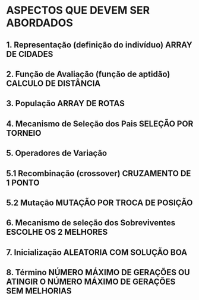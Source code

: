 # ASPECTOS QUE DEVEM SER ABORDADOS

## 1. Representação (definição do indivíduo) ARRAY DE CIDADES

## 2. Função de Avaliação (função de aptidão) CALCULO DE DISTÂNCIA

## 3. População ARRAY DE ROTAS

## 4. Mecanismo de Seleção dos Pais SELEÇÃO POR TORNEIO

## 5. Operadores de Variação

## 5.1 Recombinação (crossover) CRUZAMENTO DE 1 PONTO

## 5.2 Mutação MUTAÇÃO POR TROCA DE POSIÇÃO

## 6. Mecanismo de seleção dos Sobreviventes ESCOLHE OS 2 MELHORES

## 7. Inicialização ALEATORIA COM SOLUÇÃO BOA

## 8. Término NÚMERO MÁXIMO DE GERAÇÕES OU ATINGIR O NÚMERO MÁXIMO DE GERAÇÕES SEM MELHORIAS
